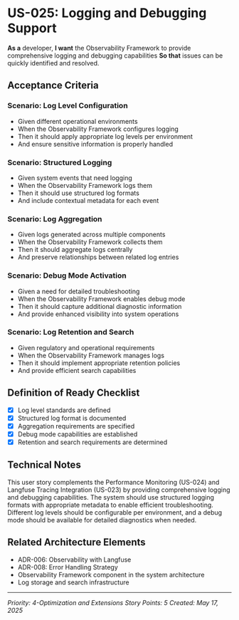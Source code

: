 # US-025: Logging and Debugging Support

**As a** developer,
**I want** the Observability Framework to provide comprehensive logging and debugging capabilities
**So that** issues can be quickly identified and resolved.

## Acceptance Criteria

### Scenario: Log Level Configuration
- Given different operational environments
- When the Observability Framework configures logging
- Then it should apply appropriate log levels per environment
- And ensure sensitive information is properly handled

### Scenario: Structured Logging
- Given system events that need logging
- When the Observability Framework logs them
- Then it should use structured log formats
- And include contextual metadata for each event

### Scenario: Log Aggregation
- Given logs generated across multiple components
- When the Observability Framework collects them
- Then it should aggregate logs centrally
- And preserve relationships between related log entries

### Scenario: Debug Mode Activation
- Given a need for detailed troubleshooting
- When the Observability Framework enables debug mode
- Then it should capture additional diagnostic information
- And provide enhanced visibility into system operations

### Scenario: Log Retention and Search
- Given regulatory and operational requirements
- When the Observability Framework manages logs
- Then it should implement appropriate retention policies
- And provide efficient search capabilities

## Definition of Ready Checklist

- [x] Log level standards are defined
- [x] Structured log format is documented
- [x] Aggregation requirements are specified
- [x] Debug mode capabilities are established
- [x] Retention and search requirements are determined

## Technical Notes

This user story complements the Performance Monitoring (US-024) and Langfuse Tracing Integration (US-023) by providing comprehensive logging and debugging capabilities. The system should use structured logging formats with appropriate metadata to enable efficient troubleshooting. Different log levels should be configurable per environment, and a debug mode should be available for detailed diagnostics when needed.

## Related Architecture Elements

- ADR-006: Observability with Langfuse
- ADR-008: Error Handling Strategy
- Observability Framework component in the system architecture
- Log storage and search infrastructure

---

*Priority: 4-Optimization and Extensions*
*Story Points: 5*
*Created: May 17, 2025*
